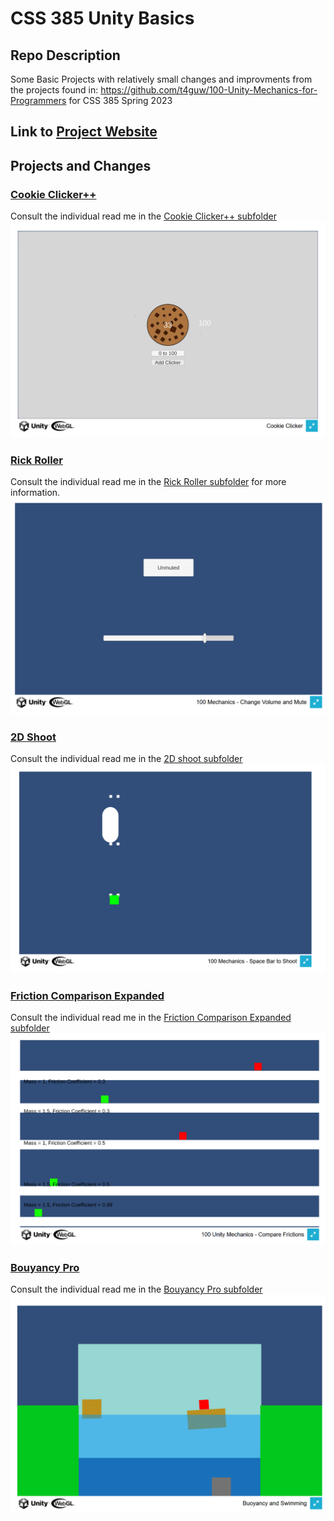 # CSS 385 Unity Basics
## Repo Description
Some Basic Projects with relatively small changes and improvments from the projects found in: https://github.com/t4guw/100-Unity-Mechanics-for-Programmers for CSS 385 Spring 2023

## Link to [Project Website](https://jeffcaruso.github.io/css385-unityBasics/)

## Projects and Changes
### [Cookie Clicker++](https://jeffcaruso.github.io/css385-unity-cookieclicker/)
Consult the individual read me in the [Cookie Clicker++ subfolder](https://github.com/Jeffcaruso/css385-unityBasics/tree/main/Cookie%20Clicker%2B%2B)
![Cookie game screenshot](https://raw.githubusercontent.com/Jeffcaruso/css385-unity-RickRoll/main/screenshots/cookie%20screenshot.png?token=GHSAT0AAAAAACAWMPTRB622ER5P5PLWTD6SZBH7D3Q)

### [Rick Roller](https://jeffcaruso.github.io/css385-unity-RickRoll/)
Consult the individual read me in the [Rick Roller subfolder](https://github.com/Jeffcaruso/css385-unityBasics/tree/main/Rick%20Roller) for more information.
![Rick Roller game screenshot](https://raw.githubusercontent.com/Jeffcaruso/css385-unity-RickRoll/main/screenshots/rick%20roll%20screenshot.PNG?token=GHSAT0AAAAAACAWMPTQNZDAXBPO5JJFCIH2ZBH7H7A)

### [2D Shoot](https://jeffcaruso.github.io/css385-unity-2dshootgame/)
Consult the individual read me in the [2D shoot subfolder](https://github.com/Jeffcaruso/css385-unityBasics/tree/main/2d%20shoot)
![2D shoot game screenshot](https://raw.githubusercontent.com/Jeffcaruso/css385-unity-RickRoll/main/screenshots/2d%20shoot%20screenshot.png?token=GHSAT0AAAAAACAWMPTQ4BMZ2KX4VS7KZOEUZBH7IBQ)

### [Friction Comparison Expanded](https://jeffcaruso.github.io/css385-unity-FrictionComparisonExpanded/)
Consult the individual read me in the [Friction Comparison Expanded subfolder](https://github.com/Jeffcaruso/css385-unityBasics/tree/main/Friction%20Comparison%20Expanded)
![Friction Comparison Expanded game screenshot](https://raw.githubusercontent.com/Jeffcaruso/css385-unity-RickRoll/main/screenshots/friction%20screenshot.PNG?token=GHSAT0AAAAAACAWMPTQ3MZDKM34CJQL6YX4ZBH7ICQ)

### [Bouyancy Pro](https://jeffcaruso.github.io/css385-unity-bouyancyPro/)
Consult the individual read me in the [Bouyancy Pro subfolder](https://github.com/Jeffcaruso/css385-unityBasics/tree/main/Bouyancy%20Pro)
![Bouyancy Pro game screenshot](https://raw.githubusercontent.com/Jeffcaruso/css385-unity-RickRoll/main/screenshots/bouyancy%20pro%20screenshot.PNG?token=GHSAT0AAAAAACAWMPTRH4NP25H5KYNOHV2QZBH7IDA)
